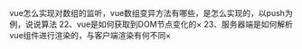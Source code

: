 

vue怎么实现对数组的监听，vue数组变异方法有哪些，是怎么实现的，以push为例，说说算法
22、vue是如何获取到DOM节点变化的×
23、服务器端是如何解析vue组件进行渲染的，与客户端渲染有何不同×




